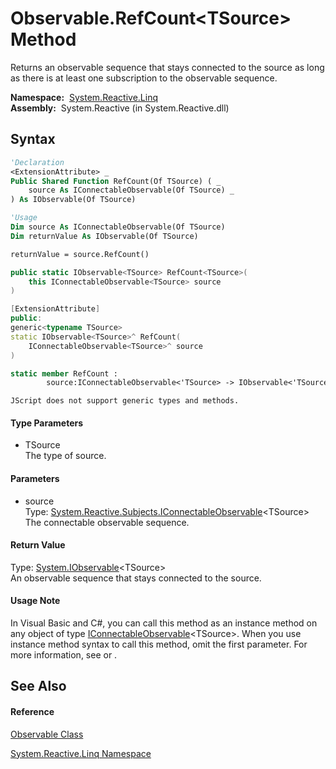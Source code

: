 # Observable.RefCount\<TSource\> Method

Returns an observable sequence that stays connected to the source as long as there is at least one subscription to the observable sequence.

**Namespace:**  [System.Reactive.Linq](System.Reactive.Linq\System.Reactive.Linq.md)  
**Assembly:**  System.Reactive (in System.Reactive.dll)

## Syntax

```vb
'Declaration
<ExtensionAttribute> _
Public Shared Function RefCount(Of TSource) ( _
    source As IConnectableObservable(Of TSource) _
) As IObservable(Of TSource)
```

```vb
'Usage
Dim source As IConnectableObservable(Of TSource)
Dim returnValue As IObservable(Of TSource)

returnValue = source.RefCount()
```

```csharp
public static IObservable<TSource> RefCount<TSource>(
    this IConnectableObservable<TSource> source
)
```

```c++
[ExtensionAttribute]
public:
generic<typename TSource>
static IObservable<TSource>^ RefCount(
    IConnectableObservable<TSource>^ source
)
```

```fsharp
static member RefCount : 
        source:IConnectableObservable<'TSource> -> IObservable<'TSource> 
```

```jscript
JScript does not support generic types and methods.
```

#### Type Parameters

- TSource  
  The type of source.

#### Parameters

- source  
  Type: [System.Reactive.Subjects.IConnectableObservable](IConnectableObservable\IConnectableObservable(T).md)\<TSource\>  
  The connectable observable sequence.

#### Return Value

Type: [System.IObservable](https://msdn.microsoft.com/en-us/library/Dd990377)\<TSource\>  
An observable sequence that stays connected to the source.

#### Usage Note

In Visual Basic and C\#, you can call this method as an instance method on any object of type [IConnectableObservable](IConnectableObservable\IConnectableObservable(T).md)\<TSource\>. When you use instance method syntax to call this method, omit the first parameter. For more information, see [](https://msdn.microsoft.com/en-us/library/Bb384936) or [](https://msdn.microsoft.com/en-us/library/Bb383977).

## See Also

#### Reference

[Observable Class](Observable\Observable.md)

[System.Reactive.Linq Namespace](System.Reactive.Linq\System.Reactive.Linq.md)
